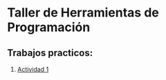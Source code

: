 # Taller de Herramientas de Programación
## Trabajos practicos:
1. [Actividad 1](./src/actividad_1/)
